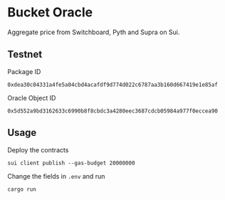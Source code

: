 # Bucket Oracle
Aggregate price from Switchboard, Pyth and Supra on Sui.

## Testnet
Package ID
```
0xdea30c04331a4fe5a04cbd4acafdf9d774d022c6787aa3b160d667419e1e85af
```
Oracle Object ID
```
0x5d552a9bd3162633c6990b8f8cbdc3a4280eec3687cdcb05984a977f0eccea90
```

## Usage
Deploy the contracts
```
sui client publish --gas-budget 20000000
```
Change the fields in `.env` and run
```
cargo run
```
